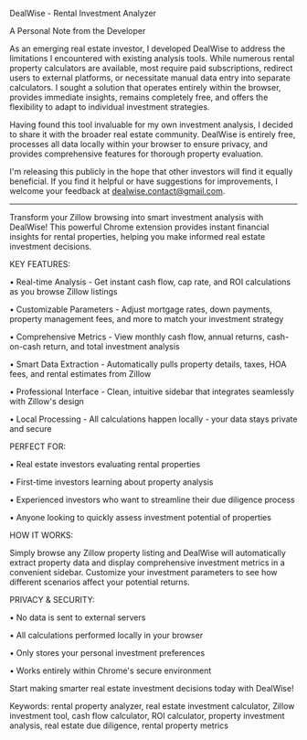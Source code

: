 DealWise - Rental Investment Analyzer

A Personal Note from the Developer

As an emerging real estate investor, I developed DealWise to address the limitations I encountered with existing analysis tools. While numerous rental property calculators are available, most require paid subscriptions, redirect users to external platforms, or necessitate manual data entry into separate calculators. I sought a solution that operates entirely within the browser, provides immediate insights, remains completely free, and offers the flexibility to adapt to individual investment strategies.

Having found this tool invaluable for my own investment analysis, I decided to share it with the broader real estate community. DealWise is entirely free, processes all data locally within your browser to ensure privacy, and provides comprehensive features for thorough property evaluation.

I'm releasing this publicly in the hope that other investors will find it equally beneficial. If you find it helpful or have suggestions for improvements, I welcome your feedback at dealwise.contact@gmail.com.

---

Transform your Zillow browsing into smart investment analysis with DealWise! This powerful Chrome extension provides instant financial insights for rental properties, helping you make informed real estate investment decisions.

KEY FEATURES:

• Real-time Analysis - Get instant cash flow, cap rate, and ROI calculations as you browse Zillow listings

• Customizable Parameters - Adjust mortgage rates, down payments, property management fees, and more to match your investment strategy

• Comprehensive Metrics - View monthly cash flow, annual returns, cash-on-cash return, and total investment analysis

• Smart Data Extraction - Automatically pulls property details, taxes, HOA fees, and rental estimates from Zillow

• Professional Interface - Clean, intuitive sidebar that integrates seamlessly with Zillow's design

• Local Processing - All calculations happen locally - your data stays private and secure

PERFECT FOR:

• Real estate investors evaluating rental properties

• First-time investors learning about property analysis

• Experienced investors who want to streamline their due diligence process

• Anyone looking to quickly assess investment potential of properties

HOW IT WORKS:

Simply browse any Zillow property listing and DealWise will automatically extract property data and display comprehensive investment metrics in a convenient sidebar. Customize your investment parameters to see how different scenarios affect your potential returns.

PRIVACY & SECURITY:

• No data is sent to external servers

• All calculations performed locally in your browser

• Only stores your personal investment preferences

• Works entirely within Chrome's secure environment

Start making smarter real estate investment decisions today with DealWise!

Keywords: rental property analyzer, real estate investment calculator, Zillow investment tool, cash flow calculator, ROI calculator, property investment analysis, real estate due diligence, rental property metrics
